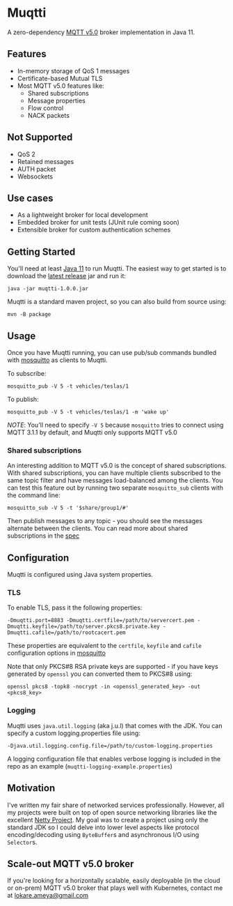Muqtti
===

A zero-dependency [MQTT v5.0](https://docs.oasis-open.org/mqtt/mqtt/v5.0/os/mqtt-v5.0-os.html) broker implementation in Java 11.

Features
---

* In-memory storage of QoS 1 messages
* Certificate-based Mutual TLS
* Most MQTT v5.0 features like:
    * Shared subscriptions
    * Message properties
    * Flow control
    * NACK packets

Not Supported
---

* QoS 2
* Retained messages
* AUTH packet
* Websockets

Use cases
---

* As a lightweight broker for local development
* Embedded broker for unit tests (JUnit rule coming soon)
* Extensible broker for custom authentication schemes


Getting Started
---

You'll need at least [Java 11](https://openjdk.java.net/projects/jdk/11/) to run Muqtti. The easiest way to get started is to download the [latest release](https://github.com/juggernaut/muqtti/releases/tag/v1.0.0) jar and run it:

```
java -jar muqtti-1.0.0.jar
```

Muqtti is a standard maven project, so you can also build from source using:
```
mvn -B package
```

Usage
---

Once you have Muqtti running, you can use pub/sub commands bundled with [mosquitto](https://mosquitto.org) as clients to Muqtti.

To subscribe:
```
mosquitto_pub -V 5 -t vehicles/teslas/1 
```

To publish:
```
mosquitto_pub -V 5 -t vehicles/teslas/1 -m 'wake up'
```

*NOTE*: You'll need to specify `-V 5` because `mosquitto` tries to connect using MQTT 3.1.1 by default, and Muqtti only supports MQTT v5.0

### Shared subscriptions

An interesting addition to MQTT v5.0 is the concept of shared subscriptions. With shared subscriptions, you can have multiple clients subscribed
to the same topic filter and have messages load-balanced among the clients. You can test this feature out by running two separate 
`mosquitto_sub` clients with the command line:

```
mosquitto_sub -V 5 -t '$share/group1/#'
```

Then publish messages to any topic - you should see the messages alternate between the clients. You can read more about shared subscriptions in
the [spec](https://docs.oasis-open.org/mqtt/mqtt/v5.0/os/mqtt-v5.0-os.html#_Toc3901250)

Configuration
---

Muqtti is configured using Java system properties.

### TLS
To enable TLS, pass it the following properties:

```
-Dmuqtti.port=8883 -Dmuqtti.certfile=/path/to/servercert.pem -Dmuqtti.keyfile=/path/to/server.pkcs8.private.key -Dmuqtti.cafile=/path/to/rootcacert.pem
```
These properties are equivalent to the `certfile`, `keyfile` and `cafile` configuration options in [mosquitto](https://mosquitto.org/man/mosquitto-conf-5.html)

Note that only PKCS#8 RSA private keys are supported - if you have keys generated by `openssl` you can converted them to PKCS#8 using:

```
openssl pkcs8 -topk8 -nocrypt -in <openssl_generated_key> -out <pkcs8_key>
```

### Logging

Muqtti uses `java.util.logging` (aka j.u.l) that comes with the JDK. You can specify a custom logging.properties file using:

```
-Djava.util.logging.config.file=/path/to/custom-logging.properties
```

A logging configuration file that enables verbose logging is included in the repo as an example (`muqtti-logging-example.properties`)

Motivation
---

I've written my fair share of networked services professionally. However, all my projects were built on top of open source networking libraries
like the excellent [Netty Project](https://netty.io/). My goal was to create a project using only the standard JDK so I could delve into lower
level aspects like protocol encoding/decoding using `ByteBuffer`s and asynchronous I/O using `Selector`s.

Scale-out MQTT v5.0 broker
---

If you're looking for a horizontally scalable, easily deployable (in the cloud or on-prem) MQTT v5.0 broker that plays well with Kubernetes, contact me
at lokare.ameya@gmail.com
